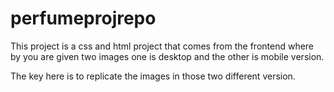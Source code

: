 # perfumeprojrepo

This project is a css and html project that comes from the frontend where by you are given two images 
one is desktop and the other is mobile version. 

The key here is to replicate the images in those two different version. 
